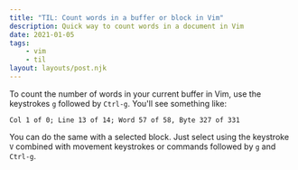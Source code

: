 ```yaml
---
title: "TIL: Count words in a buffer or block in Vim"
description: Quick way to count words in a document in Vim
date: 2021-01-05
tags:
    - vim
    - til
layout: layouts/post.njk
---
```

To count the number of words in your current buffer in Vim, use the keystrokes `g` followed by `Ctrl-g`. You'll see something like:

``` text
Col 1 of 0; Line 13 of 14; Word 57 of 58, Byte 327 of 331
```

You can do the same with a selected block. Just select using the keystroke `V` combined with movement keystrokes or commands followed by `g` and `Ctrl-g`.
